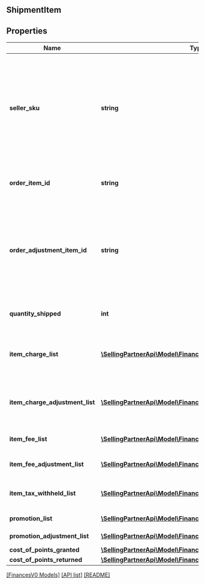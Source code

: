 ## ShipmentItem

## Properties

Name | Type | Description | Notes
------------ | ------------- | ------------- | -------------
**seller_sku** | **string** | The seller SKU of the item. The seller SKU is qualified by the seller's seller ID, which is included with every call to the Selling Partner API. | [optional]
**order_item_id** | **string** | An Amazon-defined order item identifier. | [optional]
**order_adjustment_item_id** | **string** | An Amazon-defined order adjustment identifier defined for refunds, guarantee claims, and chargeback events. | [optional]
**quantity_shipped** | **int** | The number of items shipped. | [optional]
**item_charge_list** | [**\SellingPartnerApi\Model\FinancesV0\ChargeComponent[]**](ChargeComponent.md) | A list of charge information on the seller's account. | [optional]
**item_charge_adjustment_list** | [**\SellingPartnerApi\Model\FinancesV0\ChargeComponent[]**](ChargeComponent.md) | A list of charge information on the seller's account. | [optional]
**item_fee_list** | [**\SellingPartnerApi\Model\FinancesV0\FeeComponent[]**](FeeComponent.md) | A list of fee component information. | [optional]
**item_fee_adjustment_list** | [**\SellingPartnerApi\Model\FinancesV0\FeeComponent[]**](FeeComponent.md) | A list of fee component information. | [optional]
**item_tax_withheld_list** | [**\SellingPartnerApi\Model\FinancesV0\TaxWithheldComponent[]**](TaxWithheldComponent.md) | A list of information about taxes withheld. | [optional]
**promotion_list** | [**\SellingPartnerApi\Model\FinancesV0\Promotion[]**](Promotion.md) | A list of promotions. | [optional]
**promotion_adjustment_list** | [**\SellingPartnerApi\Model\FinancesV0\Promotion[]**](Promotion.md) | A list of promotions. | [optional]
**cost_of_points_granted** | [**\SellingPartnerApi\Model\FinancesV0\Currency**](Currency.md) |  | [optional]
**cost_of_points_returned** | [**\SellingPartnerApi\Model\FinancesV0\Currency**](Currency.md) |  | [optional]

[[FinancesV0 Models]](../) [[API list]](../../Api) [[README]](../../../README.md)

